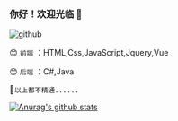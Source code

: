 ### 你好！欢迎光临 👋

![github]()  

:blush: `前端` ：HTML,Css,JavaScript,Jquery,Vue

:blush: `后端` ：C#,Java

:rainbow:`以上都不精通......`

[![Anurag's github stats](https://github-readme-stats.vercel.app/api?username=1737384182)](https://github.com/anuraghazra/github-readme-stats)
